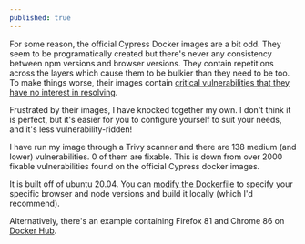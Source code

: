 ```yaml
---
published: true
---
```

For some reason, the official Cypress Docker images are a bit odd. They seem to be programatically created but there's never any consistency between npm versions and browser versions. They contain repetitions across the layers which cause them to be bulkier than they need to be too. To make things worse, their images contain [critical vulnerabilities that they have no interest in resolving](https://github.com/cypress-io/cypress-docker-images/issues/370).

Frustrated by their images, I have knocked together my own. I don't think it is perfect, but it's easier for you to configure yourself to suit your needs, and it's less vulnerability-ridden!

I have run my image through a Trivy scanner and there are 138 medium (and lower) vulnerabilities. 0 of them are fixable. This is down from over 2000 fixable vulnerabilities found on the official Cypress docker images.

It is built off of ubuntu 20.04. You can [modify the Dockerfile](https://github.com/tico24/cypress-images) to specify your specific browser and node versions and build it locally (which I'd recommend).

Alternatively, there's an example containing Firefox 81 and Chrome 86 on [Docker Hub](https://hub.docker.com/r/tico24/cypress-images). 
